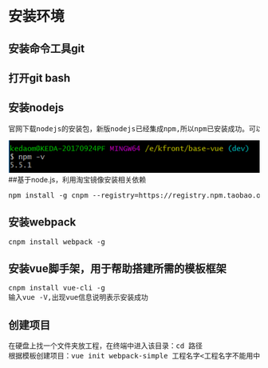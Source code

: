 # 安装环境
## 安装命令工具git
## 打开git bash
## 安装nodejs
<pre>官网下载nodejs的安装包，新版nodejs已经集成npm,所以npm已安装成功。可以用node -V和npm -V来测试是否安装成功。如下图：</pre>
![image](https://raw.githubusercontent.com/Sumahan/vue2.0-/master/screenshot/1.png)
##基于node.js，利用淘宝镜像安装相关依赖
<pre>npm install -g cnpm --registry=https://registry.npm.taobao.org</pre>
## 安装webpack
<pre>cnpm install webpack -g</pre>
## 安装vue脚手架，用于帮助搭建所需的模板框架
<pre>
cnpm install vue-cli -g
输入vue -V,出现vue信息说明表示安装成功
</pre>
## 创建项目
<pre>
在硬盘上找一个文件夹放工程，在终端中进入该目录：cd 路径
根据模板创建项目：vue init webpack-simple 工程名字<工程名字不能用中文>

</pre>

